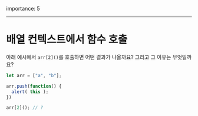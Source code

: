 importance: 5

---

# 배열 컨텍스트에서 함수 호출

아래 예시에서 `arr[2]()`를 호출하면 어떤 결과가 나올까요? 그리고 그 이유는 무엇일까요?

```js
let arr = ["a", "b"];

arr.push(function() {
  alert( this );
})

arr[2](); // ?
```

